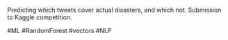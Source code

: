 Predicting which tweets cover actual disasters, and which not. Submission to Kaggle competition.

#ML #RandomForest #vectors #NLP

